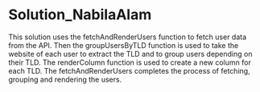 # Solution_NabilaAlam

This solution uses the fetchAndRenderUsers function to fetch user data from the API. Then the groupUsersByTLD function is used to take the website of each user to extract the TLD and to group users depending on their TLD. The renderColumn function is used to create a new column for each TLD. The fetchAndRenderUsers completes the process of fetching, grouping and rendering the users. 
